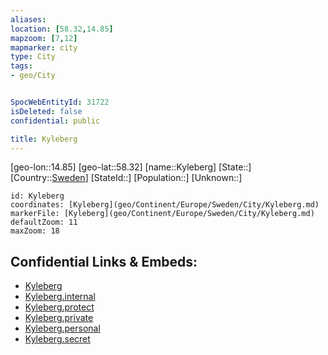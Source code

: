```yaml
---
aliases: 
location: [58.32,14.85]
mapzoom: [7,12] 
mapmarker: city 
type: City
tags:
- geo/City


SpocWebEntityId: 31722
isDeleted: false
confidential: public

title: Kyleberg
---
```

[geo-lon::14.85]
[geo-lat::58.32]
[name::Kyleberg]
[State::]
[Country::[Sweden](geo/Continent/Europe/Sweden.md)]
[StateId::]
[Population::]
[Unknown::]


```leaflet
id: Kyleberg
coordinates: [Kyleberg](geo/Continent/Europe/Sweden/City/Kyleberg.md)
markerFile: [Kyleberg](geo/Continent/Europe/Sweden/City/Kyleberg.md)
defaultZoom: 11 
maxZoom: 18
```


## Confidential Links & Embeds: 
- [Kyleberg](../../../../../../_public/geo/Continent/Europe/Sweden/City/Kyleberg.md) 
- [Kyleberg.internal](../../../../../../_internal/geo/Continent/Europe/Sweden/City/Kyleberg.internal.md) 
- [Kyleberg.protect](../../../../../../_protect/geo/Continent/Europe/Sweden/City/Kyleberg.protect.md) 
- [Kyleberg.private](../../../../../../_private/geo/Continent/Europe/Sweden/City/Kyleberg.private.md) 
- [Kyleberg.personal](../../../../../../_personal/geo/Continent/Europe/Sweden/City/Kyleberg.personal.md) 
- [Kyleberg.secret](../../../../../../_secret/geo/Continent/Europe/Sweden/City/Kyleberg.secret.md) 
